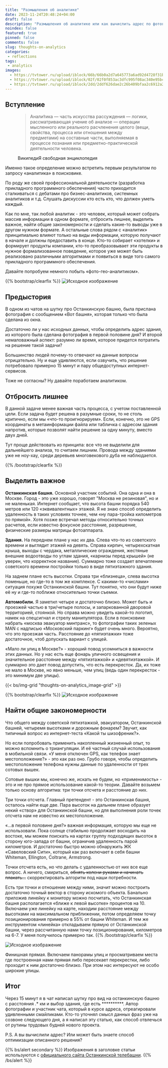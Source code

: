 ```yaml
---
title: "Размышления об аналитике"
date: 2023-11-24T20:48:24+04:00
draft: false
description: "Размышления об аналитике или как вычислить адрес по фотографии из окна."
noindex: false
featured: true
pinned: false
comments: false
slug: thoughts-on-analytics
categories:
 - reflections
tags:
 - analytics
images:
  - https://tvtower.ru/upload/iblock/66b/66b0a2d7a645773a6ad92d4728f31b1c.jpg
  - https://tvtower.ru/upload/iblock/02f/02f0f853ac3dfc995f08ac340e95bc0e.jpg
  - https://tvtower.ru/upload/iblock/2dd/2ddf626dae2c26b409bfaa2c6912a213.jpg
---
```


## Вступление

<figure class="text-end">
  <blockquote class="blockquote">
    <p>
        Анали́тика — часть искусства рассуждения — логики, рассматривающая учение об анализе — операции мысленного
    или реального расчленения целого (вещи, свойства, процесса или отношения между предметами) на составные части,
    выполняемая в процессе познания или предметно-практической деятельности человека.
    </p>
  </blockquote>
  <figcaption class="blockquote-footer">
    ВикипедиЯ свободная энциклопедия
  </figcaption>
</figure>

Именно такое определение можно встретить первым результатом по запросу «аналитика» в поисковике.

По роду же своей профессиональной деятельности (разработка прикладного программного обеспечения) часто приходится
сталкиваться с дебатами про бизнес-аналитиков, системных аналитиков и т.д.
Слушать дискуссии кто есть кто, что должен уметь каждый.

Как по мне, так любой аналитик - это человек, который может собрать массив информации в одном формате, 
отбросить лишнее, выделить важное, найти общие закономерности и сделать какие-то выводы уже в другом нужном формате.
А остальные слова рядом с «аналитик» принципиально влияют только на виды информации, которую получают в начале и должны
предоставить в конце. Кто-то собирает «хотелки» и формирует продукты компании, кто-то преобразовывает эти продукты
в нужное формализованное поведение, которое уже может быть реализовано различными алгоритмами и появиться в виде того
самого прикладного программного обеспечения.

Давайте попробуем немного побыть «фото-гео-аналитиком».



{{% bootstrap/clearfix %}}
![Исходное изображение](1.png?fit=550x550#float-end "Исходная фотография")
## Предыстория

В одном из чатов на шутку про Останкинскую башню, была прислана фотография с сообщением «Вот башня», 
которая только что была сделана из окна.

Достаточно ли у нас исходных данных, чтобы определить адрес здания, из которого была сделана фотография в первой
половине дня? И второй немаловажный аспект: разумно ли время, которое придется потратить на решение такой задачи?

Большинство людей почему-то отвечают на данные вопросы отрицательно. Ну и еще удивляются, если озвучить, что решение
потребовало примерно 15 минут и пару общедоступных интернет-сервисов.

Тоже не согласны? Ну давайте поработаем аналитиком.

## Отбросить лишнее
В данной задаче менее важная часть процесса, с учетом поставленной цели.
Если задача будет решена в разумные сроки, то не столь критично, если мы «что-то проигнорируем».
Если, конечно, это не GPS координаты в метаинформации файла или табличка с адресом здания напротив,
которые позволят найти решение за одну минуту, вместо двух дней.

Тут проще действовать из принципа: все что не выделили для дальнейшего анализа, то считаем лишним.
Провода между зданиями уже не ноу-хау, среди деревьев многовекового дуба не наблюдается.

{{% /bootstrap/clearfix %}}



## Выделить важное
**Останкинская башня.** Основной участник событий. Она одна и она в Москве. Город - это уже хорошо, говорят
"Москва не резиновая", но и не маленькая. Интернет сообщает, что высота башни порядка 540 метров или
120 «эквивалентных» этажей. Я не знаю способ определить удаленность в таких условиях точнее,
чем «ну пара-тройка километров по прямой». Хотя позже встречал методы относительно точных расчетов,
если известно фокусное расстояние, разрешение, физические размеры матрицы фотоаппарата.

**Здания.** На переднем плане у нас их два. Слева что-то из советского времени и выглядит этажей на девять.
Справа кирпич, четырехскатная крыша, выходы с чердака, металлические ограждения, жестяные внешние водоотводы
по углам здания, «карнизы перед крышей» (не уверен, что корректное название). Суммарно тоже создает впечатление
советского времени постройки только в виде пятиэтажного здания.

На заднем плане есть высотки. Справа три «близнеца», слева высотка поменьше, но где-то в том же комплексе.
С какими-то «числами» ситуация похуже Останкинской башни. Тут понятно, что они будут ниже её ну и где-то поближе
относительно точки съемки.

**Автомобили.** Я заметил четыре и достаточно близко. Может быть и проезжей частью в три/четыре полосы,
и запаркованной дворовой территорией, стоянкой. Но справа можно увидеть какой-то логотип, намек на спецсигнал
и стрелу манипулятора. Если в поисковике набрать «москва эвакуатор минтранс», то фотографии таких зеленых MAN с надписью
«Московский паркинг» будет очень много. Вероятно, что это проезжая часть. Расстояние до «пятиэтажки» тоже достаточное,
чтоб допускать вариант с улицей.

«Мало ли улиц в Москве?» - хороший повод усомниться в важности этих данных. Но у нас есть еще фонарь уличного освещения
и значительное расстояние между «пятиэтажкой» и «девятиэтажкой». И суммарно это дает повод допустить, что есть
перекресток. Да, их тоже не мало в Москве, но явно меньше, чем улиц (ведь один перекресток - это минимум две улицы).

{{< bs/img-grid "thoughts-on-analytics_image-grid" >}}


{{% bootstrap/clearfix %}}
![Исходное изображение](3.png?fit=550x550#float-end "Точки отсчета")
## Найти общие закономерности

Что общего между советской пятиэтажкой, эвакуатором, Останкинской башней, четыремя высотками и дорожным фонарем?
Звучит, как типичный вопрос из интернет-теста «Какой ты шизофреник?».

Но если попробовать применить накопленный жизненный опыт, то можно вспомнить о триангуляции. И её частный случай
использования в мобильной связи. «У меня отключен GPS, как телефон знает местоположение?» - это как раз оно.
Грубо говоря, чтобы определить местоположение телефона нужны данные по удаленности от трех сотовых вышек.

Сотовые вышки мы, конечно же, искать не будем, но «применимость» - это и не про прямое использование какой-то теории.
Давайте возьмем только основу алгоритма: три точки отсчета и расстояние до них.

Три точки отсчета. Главный претендент - это Останкинская башня, осталось найти еще две. Пара высоток на дальнем плане
образует некий «створ» для Останкинской башни, но для выполнения роли точек отсчета нам не известно их местоположение.

«…в первой половине дня?» важная информация, которую мы еще не использовали. Пока солнце стабильно продолжает восходить
на востоке, мы можем поискать на картах группу подходящих высоток в сторону юго-запада от башни, ограничив удаленность
парой километров. И достаточно быстро можно обнаружить ЖК «Савеловский Сити», который как раз включает в себя башни
Whiteman, Ellington, Coltrane, Armstrong.

Точки отсчета есть, но что делать с удаленностью от них все еще вопрос. А ничего, смириться, ~~обнять колени руками
и начинать плакать…~~ скорректировать алгоритм под наши потребности.

Есть три точки и отношение между ними, значит можно построить достаточно точный вектор в сторону искомого объекта.
Банально приложив линейку к монитору можно посчитать, что Останкинская башня располагается «ближе к левой высотке»
процентов на 10. Включаем уже линейку на карте, находим расстояние между высотками на максимальном приближении,
потом определяем точку позиционирования примерно в 55% от башни Whiteman. И тем же инструментом «линейка» откладываем
прямую от Останкинской башни, через рассчитанную нами точку позиционирования, километров на 6-7.
У меня получилось примерно так.
{{% /bootstrap/clearfix %}}

![Исходное изображение](4.jpg?fit=800x800#center "Вектор поиска точки съемки")

Финишная прямая. Включаем панорамы улиц и просматриваем места где построенная нами прямая либо пересекает перекрестки,
либо проходит к ним достаточно близко. При этом нас интересуют не особо широкие улицы.

## Итог

Через 15 минут я в чат написал шутку про вид на останкинскую башню с расстояния *.** км и выбор здания,
где есть **********. Автор фотографии и участник чата, который в курсе адреса, отреагировали удивленными смайликами.
Кто-то уточнял смысл данных фраз уже на созвоне следующего дня, а я написал эту статью, как способ отвлечься от
рутины трудовых будней нового проекта.

P.S. А вы вычислили адрес? Или может быть знаете способ оптимизации описанного решения?

{{% bs/alert secondary %}}
Изображения в заголовке статьи используются с [официального сайта Останкинской телебашни](https://tvtower.ru).
{{% /bs/alert %}}